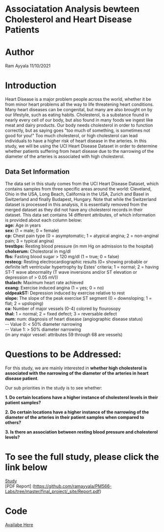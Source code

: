 # Associatation Analysis bewteen Cholesterol and Heart Disease Patients
# Author
Ram Ayyala
11/10/2021
# Introduction

Heart Disease is a major problem people across the world, whether it be from minor heart problems all the way to life threatening heart conditions. Many heart diseases can be congenital, but many are also brought on by our lifestyle, such as eating habits. Cholesterol, is a substance found in nearly every cell of our body, but also found in many foods we ingest like meat and dairy products. Our body needs cholesterol in order to function correctly, but as saying goes "too much of something, is sometimes not good for you!" Too much cholesterol, or high cholesterol can lead individuals to have a higher risk of heart disease in the arteries. In this study, we will be using the UCI Heart Disease Dataset in order to determine whether patients suffering from heart disease due to the narrowing of the diameter of the arteries is associated with high cholesterol. 

## Data Set Information
The data set in this study comes from the UCI Heart Disease Dataset, which contains samples from three specific areas around the world: Cleveland, Ohio in the USA, Long Beach, California in the USA, Zurich and Basel in Switzerland and finally Budapest, Hungary. Note that while the Switzerland dataset is processed in this analysis, it is essentially removed from the merged dataset as they did not have any cholesterol records in their dataset. This data set contains 14 different attributes, of which information is provided about each column below:<br /> 
    **age:** Age in years<br /> 
    **sex:** (1 = male; 0 = female)<br /> 
    **cp:** Chest pain type (0 = asymptomatic; 1 = atypical angina; 2 = non-anginal pain; 3 = typical angina) <br />
    **trestbps:** Resting blood pressure (in mm Hg on admission to the hospital) <br />
    **cholserum:** Cholestoral in mg/dl <br />
    **fbs:** Fasting blood sugar > 120 mg/dl (1 = true; 0 = false) <br />
    **restecg:** Resting electrocardiographic results (0= showing probable or definite left ventricular hypertrophy by Estes' criteria; 1 = normal; 2 = having ST-T wave abnormality (T wave inversions and/or ST elevation or depression of > 0.05 mV)) <br />
    **thalach:** Maximum heart rate achieved <br />
    **exang:** Exercise induced angina (1 = yes; 0 = no) <br />
    **oldpeakST:** Depression induced by exercise relative to rest <br />
    **slope:** The slope of the peak exercise ST segment (0 = downsloping; 1 = flat; 2 = upsloping) <br />
    **ca:** Number of major vessels (0-4) colored by flourosopy <br />
    **thal:** 1 = normal; 2 = fixed defect; 3 = reversable defect <br />
    **num:**  num: diagnosis of heart disease (angiographic disease status) <br />
        -- Value 0: < 50% diameter narrowing <br />
        -- Value 1: > 50% diameter narrowing <br />
        (in any major vessel: attributes 59 through 68 are vessels) <br />

# Questions to be Addressed:
For this study, we are mainly interested in **whether high cholesterol is associated with the narrowing of the diameter of the arteries in heart disease patient**. 

Our sub priorities in the study is to see whether: <br />

  **1. Do certain locations have a higher instance of cholesterol levels in their patient samples?** <br />
  
  **2. Do certain locations have a higher instance of the narrowing of the diameter of the arteries in their patient samples when compared to others?** <br />
  
  **3. Is there an association between resting blood pressure and cholesterol levels?**<br />

# To see the full study, please click the link below
[Study](https://ramayyala.github.io/PM566-Labs/)<br />
[PDF Report] (https://github.com/ramayyala/PM566-Labs/tree/master/final_project/_site/Report.pdf)<br />
# Code
[Availabe Here](https://github.com/ramayyala/PM566-Labs/blob/master/final_project/final_project.Rmd)
